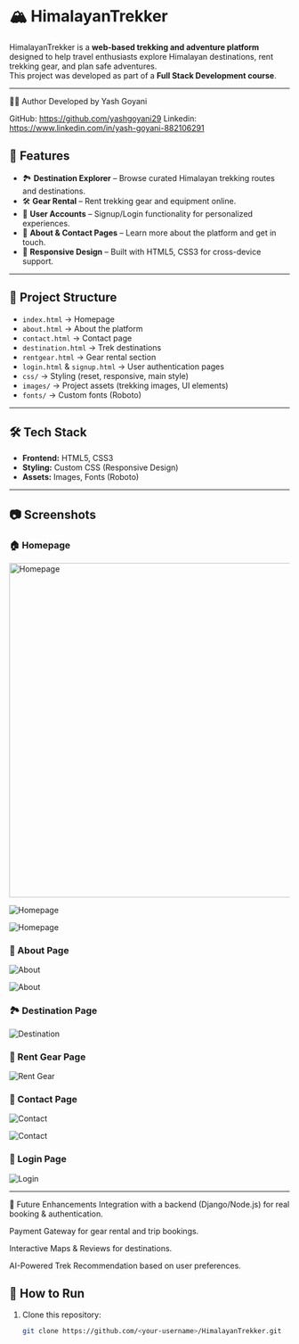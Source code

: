 # 🏔️ HimalayanTrekker

HimalayanTrekker is a **web-based trekking and adventure platform** designed to help travel enthusiasts explore Himalayan destinations, rent trekking gear, and plan safe adventures.  
This project was developed as part of a **Full Stack Development course**.

---
👨‍💻 Author
Developed by Yash Goyani

GitHub: https://github.com/yashgoyani29
Linkedin: https://www.linkedin.com/in/yash-goyani-882106291

## 🚀 Features
- 🏞️ **Destination Explorer** – Browse curated Himalayan trekking routes and destinations.
- 🛠️ **Gear Rental** – Rent trekking gear and equipment online.
- 👤 **User Accounts** – Signup/Login functionality for personalized experiences.
- 📖 **About & Contact Pages** – Learn more about the platform and get in touch.
- 🎨 **Responsive Design** – Built with HTML5, CSS3 for cross-device support.

---

## 📂 Project Structure
- `index.html` → Homepage  
- `about.html` → About the platform  
- `contact.html` → Contact page  
- `destination.html` → Trek destinations  
- `rentgear.html` → Gear rental section  
- `login.html` & `signup.html` → User authentication pages  
- `css/` → Styling (reset, responsive, main style)  
- `images/` → Project assets (trekking images, UI elements)  
- `fonts/` → Custom fonts (Roboto)  

---

## 🛠️ Tech Stack
- **Frontend:** HTML5, CSS3
- **Styling:** Custom CSS (Responsive Design)
- **Assets:** Images, Fonts (Roboto)

---

## 📷 Screenshots
### 🏠 Homepage
<img src="./HimalayanTrekker/images/H1.jpg" alt="Homepage" width="600"/>

![Homepage](./HimalayanTrekker/images/H2.jpg)

![Homepage](./HimalayanTrekker/images/H3.jpg)

### 📄 About Page
![About](./HimalayanTrekker/images/AU1.jpg)

![About](./HimalayanTrekker/images/AU2.jpg)

### 🏞️ Destination Page
![Destination](./HimalayanTrekker/images/D1.jpg)

### 🎒 Rent Gear Page
![Rent Gear](./HimalayanTrekker/images/RG1.jpg)

### 📩 Contact Page
![Contact](./HimalayanTrekker/images/CO1.jpg)

![Contact](./HimalayanTrekker/images/CO2.jpg)

### 🔑 Login Page
![Login](./HimalayanTrekker/images/LO.jpg)

---
🎯 Future Enhancements
Integration with a backend (Django/Node.js) for real booking & authentication.

Payment Gateway for gear rental and trip bookings.

Interactive Maps & Reviews for destinations.

AI-Powered Trek Recommendation based on user preferences.


## 📑 How to Run
1. Clone this repository:
   ```bash
   git clone https://github.com/<your-username>/HimalayanTrekker.git
